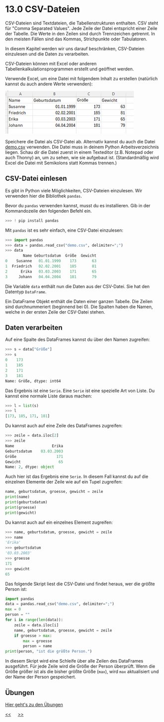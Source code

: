 # 13.0 CSV-Dateien

CSV-Dateien sind Textdateien, die Tabellenstrukturen enthalten.
CSV steht für "Comma Separated Values".
Jede Zeile der Datei entspricht einer Zeile der Tabelle.
Die Werte in den Zeilen sind durch Trennzeichen getrennt.
In den meisten Fällen sind das Kommas, Strichpunkte oder Tabulatoren.

In diesem Kapitel werden wir uns darauf beschränken, CSV-Dateien einzulesen und die Daten zu verarbeiten.

CSV-Dateien können mit Excel oder anderen Tabellenkalkulationsprogrammen 
erstellt und geöffnet werden.

Verwende Excel, um eine Datei mit folgendem Inhalt zu erstellen
(natürlich kannst du auch andere Werte verwenden):

![Excel_Tabelle.png](../img/13.0/Excel_Tabelle.png)

Speichere die Datei als CSV-Datei ab.
Alternativ kannst du auch die Datei [demo.csv](../daten/demo.csv) verwenden.
Die Datei muss in deinem Python Arbeitsverzeichnis liegen.
Schau dir die Datei zuerst in einem Texteditor 
(z.B. Notepad oder auch Thonny) an, 
um zu sehen, wie sie aufgebaut ist.
(Standardmäßig wird Excel die Datei mit Semikolons statt Kommas trennen.)

## CSV-Datei einlesen

Es gibt in Python viele Möglichkeiten, CSV-Dateien einzulesen.
Wir verwenden hier die Bibliothek `pandas`.

Bevor du `pandas` verwenden kannst, musst du es installieren. 
Gib in der Kommandozeile den folgenden Befehl ein.

```python
>>> ! pip install pandas
```

Mit `pandas` ist es sehr einfach, eine CSV-Datei einzulesen:

```python
>>> import pandas
>>> data = pandas.read_csv("demo.csv", delimiter=";")
>>> data
        Name Geburtsdatum  Größe  Gewicht
0    Susanne   01.01.1999    173       63
1  Friedrich   02.02.2001    185       81
2      Erika   03.03.2003    171       65
3     Johann   04.04.2004    181       79
```

Die Variable `data` enthält nun die Daten aus der CSV-Datei.
Sie hat den Datentyp `DataFrame`.

Ein DataFrame Objekt enthält die Daten einer ganzen Tabelle.
Die Zeilen sind durchnummeriert (beginnend bei 0).
Die Spalten haben die Namen, 
welche in der ersten Zeile der CSV-Datei stehen.

## Daten verarbeiten

Auf eine Spalte des DataFrames kannst du über den Namen zugreifen:

```python
>>> s = data["Größe"]
>>> s
0    173
1    185
2    171
3    181
Name: Größe, dtype: int64
```

Das Ergebnis ist eine `Serie`. 
Eine `Serie` ist eine spezielle Art von Liste.
Du kannst eine normale Liste daraus machen:

```python
>>> l = list(s)
>>> l
[173, 185, 171, 181]
```

Du kannst auch auf eine Zeile des DataFrames zugreifen:

```python
>>> zeile = data.iloc[2]
>>> zeile
Name                 Erika
Geburtsdatum    03.03.2003
Größe                  171
Gewicht                 65
Name: 2, dtype: object
```

Auch hier ist das Ergebnis eine `Serie`.
In diesem Fall kannst du auf die einzelnen Elemente der Zeile wie
auf ein Tupel zugreifen:

```python
name, geburtsdatum, groesse, gewicht = zeile
print(name)
print(geburtsdatum)
print(groesse)
print(gewicht)
```



Du kannst auch auf ein einzelnes Element zugreifen:

```python
>>> name, geburtsdatum, groesse, gewicht = zeile
>>> name
'Erika'
>>> geburtsdatum
'03.03.2003'
>>> groesse
171
>>> gewicht
65
```

Das folgende Skript liest die CSV-Datei und findet heraus,
wer die größte Person ist:

```python
import pandas
data = pandas.read_csv("demo.csv", delimiter=";")
max = 0
person = ""
for i in range(len(data)):
    zeile = data.iloc[i]
    name, geburtsdatum, groesse, gewicht = zeile
    if groesse > max:
        max = groesse
        person = name
print(person, "ist die größte Person.")
```

In diesem Skript wird eine Schleife 
über alle Zeilen des DataFrames ausgeführt.
Für jede Zeile wird die Größe der Person überprüft.
Wenn die Größe größer ist als die bisher größte Größe (`max`),
wird `max` aktualisiert und der Name der Person gespeichert.

## Übungen
[Hier geht's zu den Übungen](../uebungen/UE_13.0_CSV_Dateien.md)



[<<](12.0_Tupel.md) &emsp; [>>](14.0)





